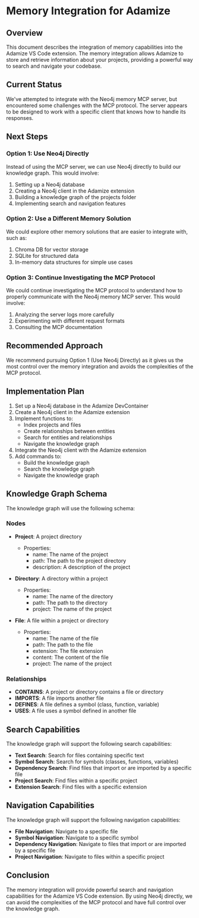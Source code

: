 # Memory Integration for Adamize

## Overview

This document describes the integration of memory capabilities into the Adamize VS Code extension. The memory integration allows Adamize to store and retrieve information about your projects, providing a powerful way to search and navigate your codebase.

## Current Status

We've attempted to integrate with the Neo4j memory MCP server, but encountered some challenges with the MCP protocol. The server appears to be designed to work with a specific client that knows how to handle its responses.

## Next Steps

### Option 1: Use Neo4j Directly

Instead of using the MCP server, we can use Neo4j directly to build our knowledge graph. This would involve:

1. Setting up a Neo4j database
2. Creating a Neo4j client in the Adamize extension
3. Building a knowledge graph of the projects folder
4. Implementing search and navigation features

### Option 2: Use a Different Memory Solution

We could explore other memory solutions that are easier to integrate with, such as:

1. Chroma DB for vector storage
2. SQLite for structured data
3. In-memory data structures for simple use cases

### Option 3: Continue Investigating the MCP Protocol

We could continue investigating the MCP protocol to understand how to properly communicate with the Neo4j memory MCP server. This would involve:

1. Analyzing the server logs more carefully
2. Experimenting with different request formats
3. Consulting the MCP documentation

## Recommended Approach

We recommend pursuing Option 1 (Use Neo4j Directly) as it gives us the most control over the memory integration and avoids the complexities of the MCP protocol.

## Implementation Plan

1. Set up a Neo4j database in the Adamize DevContainer
2. Create a Neo4j client in the Adamize extension
3. Implement functions to:
   - Index projects and files
   - Create relationships between entities
   - Search for entities and relationships
   - Navigate the knowledge graph
4. Integrate the Neo4j client with the Adamize extension
5. Add commands to:
   - Build the knowledge graph
   - Search the knowledge graph
   - Navigate the knowledge graph

## Knowledge Graph Schema

The knowledge graph will use the following schema:

### Nodes

- **Project**: A project directory
  - Properties:
    - name: The name of the project
    - path: The path to the project directory
    - description: A description of the project

- **Directory**: A directory within a project
  - Properties:
    - name: The name of the directory
    - path: The path to the directory
    - project: The name of the project

- **File**: A file within a project or directory
  - Properties:
    - name: The name of the file
    - path: The path to the file
    - extension: The file extension
    - content: The content of the file
    - project: The name of the project

### Relationships

- **CONTAINS**: A project or directory contains a file or directory
- **IMPORTS**: A file imports another file
- **DEFINES**: A file defines a symbol (class, function, variable)
- **USES**: A file uses a symbol defined in another file

## Search Capabilities

The knowledge graph will support the following search capabilities:

- **Text Search**: Search for files containing specific text
- **Symbol Search**: Search for symbols (classes, functions, variables)
- **Dependency Search**: Find files that import or are imported by a specific file
- **Project Search**: Find files within a specific project
- **Extension Search**: Find files with a specific extension

## Navigation Capabilities

The knowledge graph will support the following navigation capabilities:

- **File Navigation**: Navigate to a specific file
- **Symbol Navigation**: Navigate to a specific symbol
- **Dependency Navigation**: Navigate to files that import or are imported by a specific file
- **Project Navigation**: Navigate to files within a specific project

## Conclusion

The memory integration will provide powerful search and navigation capabilities for the Adamize VS Code extension. By using Neo4j directly, we can avoid the complexities of the MCP protocol and have full control over the knowledge graph.
